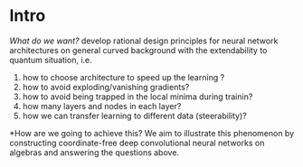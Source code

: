 # Intro

*What do we want?*
develop rational design principles for neural network architectures on general curved background with the extendability to quantum situation, i.e.
1. how to choose architecture to speed up the learning ?
2. how to avoid exploding/vanishing gradients?
3. how to avoid being trapped in the local minima during trainin?
4. how many layers and nodes in each layer?
5. how we can transfer learning to different data (steerability)?

*How are we going to achieve this?
We aim to illustrate this phenomenon by constructing coordinate-free deep convolutional neural networks on algebras and answering the questions above.
